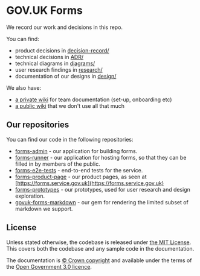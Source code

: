 # GOV.UK Forms

We record our work and decisions in this repo.

You can find:

- product decisions in [decision-record/](decision-record/)
- technical decisions in [ADR/](ADR)
- technical diagrams in [diagrams/](diagrams/)
- user research findings in [research/](research/)
- documentation of our designs in [design/](design/)

We also have:
- [a private wiki](https://github.com/alphagov/forms-team/wiki) for team documentation (set-up, onboarding etc)
- [a public wiki](https://github.com/alphagov/forms/wiki) that we don't use all that much

## Our repositories

You can find our code in the following repositories:
- [forms-admin](https://github.com/alphagov/forms-admin) - our application for building forms.
- [forms-runner](https://github.com/alphagov/forms-runner) - our application for hosting forms, so that they can be filled in by members of the public.
- [forms-e2e-tests](https://github.com/alphagov/forms-e2e-tests) - end-to-end tests for the service.
- [forms-product-page](https://github.com/alphagov/forms-product-page) - our product pages, as seen at [https://forms.service.gov.uk](https://forms.service.gov.uk)
- [forms-prototypes](https://github.com/alphagov/forms-prototypes) - our prototypes, used for user research and design exploration.
- [govuk-forms-markdown](https://github.com/alphagov/govuk-forms-markdown) - our gem for rendering the limited subset of markdown we support.

## License

Unless stated otherwise, the codebase is released under [the MIT License](LICENCE). This covers both the codebase and any sample code in the documentation.

The documentation is [© Crown copyright](https://www.nationalarchives.gov.uk/information-management/re-using-public-sector-information/uk-government-licensing-framework/crown-copyright/) and available under the terms of the [Open Government 3.0 licence](https://www.nationalarchives.gov.uk/doc/open-government-licence/version/3/).
